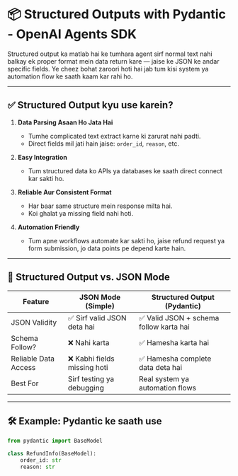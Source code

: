 # 📦 Structured Outputs with Pydantic - OpenAI Agents SDK

Structured output ka matlab hai ke tumhara agent sirf normal text nahi balkay ek proper format mein data return kare — jaise ke JSON ke andar specific fields. Ye cheez bohat zaroori hoti hai jab tum kisi system ya automation flow ke saath kaam kar rahi ho.

---

## ✅ Structured Output kyu use karein?

1. **Data Parsing Asaan Ho Jata Hai**  
   - Tumhe complicated text extract karne ki zarurat nahi padti.  
   - Direct fields mil jati hain jaise: `order_id`, `reason`, etc.

2. **Easy Integration**  
   - Tum structured data ko APIs ya databases ke saath direct connect kar sakti ho.

3. **Reliable Aur Consistent Format**  
   - Har baar same structure mein response milta hai.  
   - Koi ghalat ya missing field nahi hoti.

4. **Automation Friendly**  
   - Tum apne workflows automate kar sakti ho, jaise refund request ya form submission, jo data points pe depend karte hain.

---

## 🔄 Structured Output vs. JSON Mode

| Feature               | JSON Mode (Simple)            | Structured Output (Pydantic)       |
|-----------------------|-------------------------------|------------------------------------|
| JSON Validity         | ✅ Sirf valid JSON deta hai   | ✅ Valid JSON + schema follow karta hai |
| Schema Follow?        | ❌ Nahi karta                  | ✅ Hamesha karta hai               |
| Reliable Data Access  | ❌ Kabhi fields missing hoti  | ✅ Hamesha complete data deta hai |
| Best For              | Sirf testing ya debugging     | Real system ya automation flows   |

---

## 🛠️ Example: Pydantic ke saath use

```python
from pydantic import BaseModel

class RefundInfo(BaseModel):
    order_id: str
    reason: str
